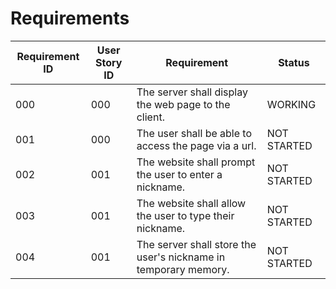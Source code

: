 # Requirements

| Requirement ID | User Story ID | Requirement | Status |
|----------------|---------------|-------------|--------|
|            000 |           000 | The server shall display the web page to the client. | WORKING |
|            001 |           000 | The user shall be able to access the page via a url. | NOT STARTED |
|            002 |           001 | The website shall prompt the user to enter a nickname. | NOT STARTED |
|            003 |           001 | The website shall allow the user to type their nickname. | NOT STARTED |
|            004 |           001 | The server shall store the user's nickname in temporary memory. | NOT STARTED |
